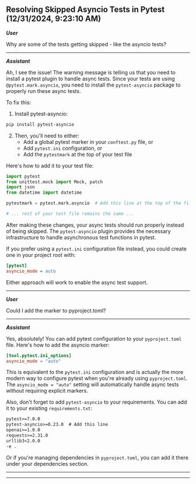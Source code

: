 ## Resolving Skipped Asyncio Tests in Pytest (12/31/2024, 9:23:10 AM)

_**User**_

Why are some of the tests getting skipped - like the asyncio tests?



---

_**Assistant**_

Ah, I see the issue! The warning message is telling us that you need to install a pytest plugin to handle async tests. Since your tests are using `@pytest.mark.asyncio`, you need to install the `pytest-asyncio` package to properly run these async tests.

To fix this:

1. Install pytest-asyncio:
```bash
pip install pytest-asyncio
```

2. Then, you'll need to either:
   - Add a global pytest marker in your `conftest.py` file, or
   - Add `pytest.ini` configuration, or
   - Add the `pytestmark` at the top of your test file

Here's how to add it to your test file:

```python:tests/agent/test_agent.py
import pytest
from unittest.mock import Mock, patch
import json
from datetime import datetime

pytestmark = pytest.mark.asyncio  # Add this line at the top of the file

# ... rest of your test file remains the same ...
```

After making these changes, your async tests should run properly instead of being skipped. The `pytest-asyncio` plugin provides the necessary infrastructure to handle asynchronous test functions in pytest.

If you prefer using a `pytest.ini` configuration file instead, you could create one in your project root with:

```ini:pytest.ini
[pytest]
asyncio_mode = auto
```

Either approach will work to enable the async test support.

---

_**User**_

Could I add the marker to  pyproject.toml?

---

_**Assistant**_

Yes, absolutely! You can add pytest configuration to your `pyproject.toml` file. Here's how to add the asyncio marker:

```toml:pyproject.toml
[tool.pytest.ini_options]
asyncio_mode = "auto"
```

This is equivalent to the `pytest.ini` configuration and is actually the more modern way to configure pytest when you're already using `pyproject.toml`. The `asyncio_mode = "auto"` setting will automatically handle async tests without requiring explicit markers.

Also, don't forget to add `pytest-asyncio` to your requirements. You can add it to your existing `requirements.txt`:

```requirements.txt
pytest>=7.0.0
pytest-asyncio>=0.23.0  # Add this line
openai>=1.0.0
requests>=2.31.0
urllib3<2.0.0
-e .
```

Or if you're managing dependencies in `pyproject.toml`, you can add it there under your dependencies section.

---



---

